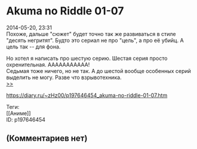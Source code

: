 Akuma no Riddle 01-07
=====================

  
2014-05-20, 23:31  
 Похоже, дальше "сюжет" будет точно так же развиваться в стиле "десять негритят". Будто это сериал не про "цель", а про её убийц. А цель так -- для фона.   
   
 Но хотел я написать про шестую серию. Шестая серия просто охренительная. ААААААААААА!   
 Седьмая тоже ничего, но не так. А до шестой вообще особенных серий выделить не могу. Разве что взрывотехника.   
  [>>](Akuma%20no%20Riddle%2008-12%20END)    
  
<https://diary.ru/~zHz00/p197646454_akuma-no-riddle-01-07.htm>  
  
Теги:  
[[Аниме]]  
ID: p197646454  


(Комментариев нет)
------------------